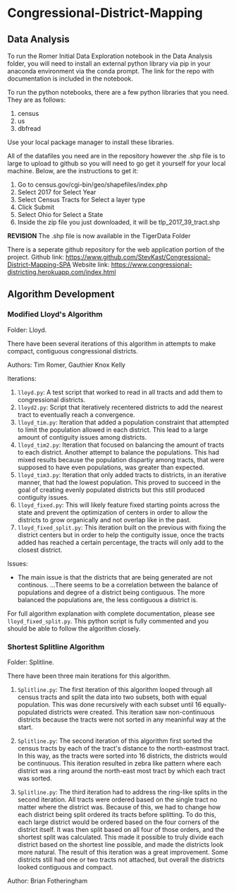 # Congressional-District-Mapping

## Data Analysis

To run the Romer Initial Data Exploration notebook in the Data Analysis 
folder, you will need to install an external python library via pip in 
your anaconda environment via the conda prompt. The link for the repo 
with documentation is included in the notebook.

To run the python notebooks, there are a few python libraries that you need. 
They are as follows:
1. census
2. us
3. dbfread

Use your local package manager to install these libraries.

All of the datafiles you need are in the repository however the .shp file is
to large to upload to github so you will need to go get it yourself for your 
local machine. Below, are the instructions to get it:
1. Go to census.gov/cgi-bin/geo/shapefiles/index.php
2. Select 2017 for Select Year
3. Select Census Tracts for Select a layer type
4. Click Submit
5. Select Ohio for Select a State
6. Inside the zip file you just downloaded, it will be tlp_2017_39_tract.shp

**REVISION**
The .shp file is now available in the TigerData Folder

There is a seperate github repository for the web application portion of the project.
Github link: https://www.github.com/StevKast/Congressional-District-Mapping-SPA
Website link: https://www.congressional-districting.herokuapp.com/index.html

## Algorithm Development

### Modified Lloyd's Algorithm
Folder: Lloyd.

There have been several iterations of this algorithm in attempts to make compact, 
contiguous congressional districts.

Authors: Tim Romer, Gauthier Knox Kelly

Iterations:
1. `lloyd.py`: A test script that worked to read in all tracts and add them to congressional districts.
2. `lloyd2.py`: Script that iteratively recentered districts to add the nearest tract to eventually reach a convergence.
3. `lloyd_tim.py`: Iteration that added a population constraint that attempted to limit the population allowed in each district. 
This lead to a large amount of contiguity issues among districts.
4. `lloyd_tim2.py`: Iteration that focused on balancing the amount of tracts to each district. Another attempt to balance the 
populations. This had mixed results because the population dispartiy among tracts, that were supposed to have even 
populations, was greater than expected.
5. `lloyd_tim3.py`: Iteration that only added tracts to districts, in an iterative manner, that had the lowest population. This 
proved to succeed in the goal of creating evenly populated districts but this still produced contiguity issues.
6. `lloyd_fixed.py`: This will likely feature fixed starting points across the state and prevent the optimization of centers 
in order to allow the districts to grow organically and not overlap like in the past.
7. `lloyd_fixed_split.py`: This iteration built on the previous with fixing the district centers but in order to help the contiguity issue, once the tracts added has reached a certain percentage, the tracts will only add to the closest district.

Issues:
- The main issue is that the districts that are being generated are not continous.
...There seems to be a correlation between the balance of populations and degree of a district being contiguous. The more balanced the populations are, the less contiguous a district is.

For full algorithm explanation with complete documentation, please see `lloyd_fixed_split.py`. This python script is fully commented and you should be able to follow the algorithm closely.

### Shortest Splitline Algorithm
Folder: Splitline.

There have been three main iterations for this algorithm.

1. `Splitline.py`: The first iteration of this algorithm looped through all census tracts and split the data into two subsets, both with equal population. This was done recursively with each subset until 16 equally-populated districts were created. This iteration saw non-continuous districts because the tracts were not sorted in any meaninful way at the start.

2. `Splitline.py`: The second iteration of this algorithm first sorted the census tracts by each of the tract's distance to the north-eastmost tract. In this way, as the tracts were sorted into 16 districts, the districts would be continuous. This iteration resulted in  zebra like pattern where each district was a ring around the north-east most tract by which each tract was sorted.

3. `Splitline.py`: The third iteration had to address the ring-like splits in the second iteration. All tracts were ordered based on the single tract no matter where the district was. Because of this, we had to change how each district being split ordered its tracts before splitting. To do this, each large district would be ordered based on the four corners of the district itself. It was then split based on all four of those orders, and the shortest split was calculated. This made it possible to truly divide each district based on the shortest line possible, and made the districts look more natural. The result of this iteration was a great improvement. Some districts still had one or two tracts not attached, but overall the districts looked contiguous and compact.

Author: Brian Fotheringham
